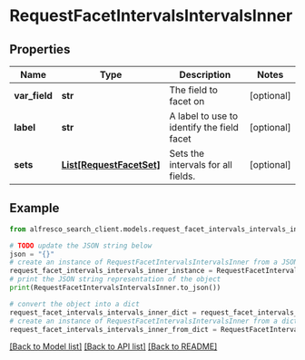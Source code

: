 # RequestFacetIntervalsIntervalsInner


## Properties

Name | Type | Description | Notes
------------ | ------------- | ------------- | -------------
**var_field** | **str** | The field to facet on | [optional] 
**label** | **str** | A label to use to identify the field facet | [optional] 
**sets** | [**List[RequestFacetSet]**](RequestFacetSet.md) | Sets the intervals for all fields. | [optional] 

## Example

```python
from alfresco_search_client.models.request_facet_intervals_intervals_inner import RequestFacetIntervalsIntervalsInner

# TODO update the JSON string below
json = "{}"
# create an instance of RequestFacetIntervalsIntervalsInner from a JSON string
request_facet_intervals_intervals_inner_instance = RequestFacetIntervalsIntervalsInner.from_json(json)
# print the JSON string representation of the object
print(RequestFacetIntervalsIntervalsInner.to_json())

# convert the object into a dict
request_facet_intervals_intervals_inner_dict = request_facet_intervals_intervals_inner_instance.to_dict()
# create an instance of RequestFacetIntervalsIntervalsInner from a dict
request_facet_intervals_intervals_inner_from_dict = RequestFacetIntervalsIntervalsInner.from_dict(request_facet_intervals_intervals_inner_dict)
```
[[Back to Model list]](../README.md#documentation-for-models) [[Back to API list]](../README.md#documentation-for-api-endpoints) [[Back to README]](../README.md)


